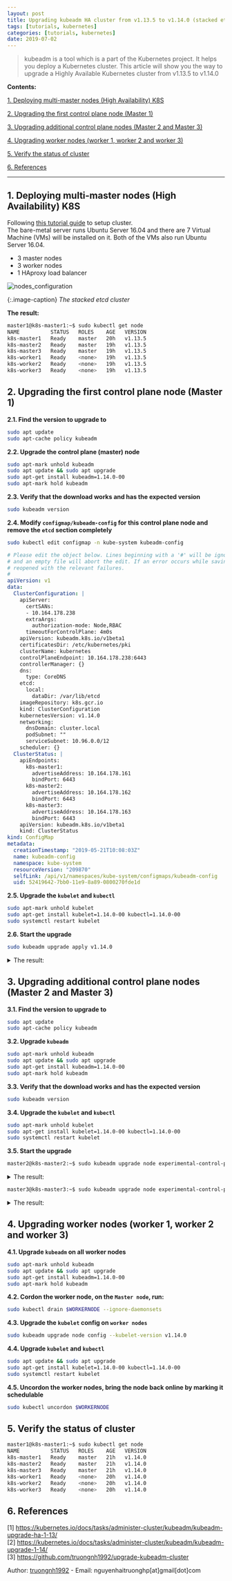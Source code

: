 ```yaml
---
layout: post
title: Upgrading kubeadm HA cluster from v1.13.5 to v1.14.0 (stacked etcd)
tags: [tutorials, kubernetes]
categories: [tutorials, kubernetes]
date: 2019-07-02
---
```


> kubeadm is a tool which is a part of the Kubernetes project. It helps you deploy a Kubernetes cluster. This article will show you the way to upgrade a Highly Available Kubernetes cluster from v1.13.5 to v1.14.0

**Contents:**


<!-- MarkdownTOC -->
[1. Deploying multi-master nodes (High Availability) K8S](#-deploying-ha-cluster)  

[2. Upgrading the first control plane node (Master 1)](#-upgrading-master-1)  

[3. Upgrading additional control plane nodes (Master 2 and Master 3)](#-upgrading-additional-control-plane-nodes)  

[4. Upgrading worker nodes (worker 1, worker 2 and worker 3)](#-upgrading-worker-nodes)

[5. Verify the status of cluster](#-verify)  

[6. References](#-refers)
<!-- /MarkdownTOC -->

---
<a name="-deploying-ha-cluster"><a/>
## 1. Deploying multi-master nodes (High Availability) K8S
Following [this tutorial guide](https://truongnh1992.github.io/tutorials/kubernetes/2019/01/31/ha-cluster-with-kubeadm.html) to setup cluster.  
The bare-metal server runs Ubuntu Server 16.04 and there are 7 Virtual Machine (VMs) will be installed on it. Both of the VMs also run Ubuntu Server 16.04.

* 3 master nodes
* 3 worker nodes
* 1 HAproxy load balancer

![nodes_configuration](/static/img/multi-master-ha/stacketcd.png)

{:.image-caption}
*The stacked etcd cluster*

**The result:**

```sh
master1@k8s-master1:~$ sudo kubectl get node
NAME          STATUS   ROLES    AGE   VERSION
k8s-master1   Ready    master   20h   v1.13.5
k8s-master2   Ready    master   19h   v1.13.5
k8s-master3   Ready    master   19h   v1.13.5
k8s-worker1   Ready    <none>   19h   v1.13.5
k8s-worker2   Ready    <none>   19h   v1.13.5
k8s-worker3   Ready    <none>   19h   v1.13.5
```

<a name="-upgrading-master-1"><a/>
## 2. Upgrading the first control plane node (Master 1)

**2.1. Find the version to upgrade to**

```sh
sudo apt update
sudo apt-cache policy kubeadm
```

**2.2. Upgrade the control plane (master) node**

```sh
sudo apt-mark unhold kubeadm
sudo apt update && sudo apt upgrade
sudo apt-get install kubeadm=1.14.0-00
sudo apt-mark hold kubeadm
```

**2.3. Verify that the download works and has the expected version**

```sh
sudo kubeadm version
```

**2.4. Modify `configmap/kubeadm-config` for this control plane node and remove the `etcd` section completely**

```sh
sudo kubectl edit configmap -n kube-system kubeadm-config
```

```yaml
# Please edit the object below. Lines beginning with a '#' will be ignored,
# and an empty file will abort the edit. If an error occurs while saving this file will be
# reopened with the relevant failures.
#
apiVersion: v1
data:
  ClusterConfiguration: |
    apiServer:
      certSANs:
      - 10.164.178.238
      extraArgs:
        authorization-mode: Node,RBAC
      timeoutForControlPlane: 4m0s
    apiVersion: kubeadm.k8s.io/v1beta1
    certificatesDir: /etc/kubernetes/pki
    clusterName: kubernetes
    controlPlaneEndpoint: 10.164.178.238:6443
    controllerManager: {}
    dns:
      type: CoreDNS
    etcd:
      local:
        dataDir: /var/lib/etcd
    imageRepository: k8s.gcr.io
    kind: ClusterConfiguration
    kubernetesVersion: v1.14.0
    networking:
      dnsDomain: cluster.local
      podSubnet: ""
      serviceSubnet: 10.96.0.0/12
    scheduler: {}
  ClusterStatus: |
    apiEndpoints:
      k8s-master1:
        advertiseAddress: 10.164.178.161
        bindPort: 6443
      k8s-master2:
        advertiseAddress: 10.164.178.162
        bindPort: 6443
      k8s-master3:
        advertiseAddress: 10.164.178.163
        bindPort: 6443
    apiVersion: kubeadm.k8s.io/v1beta1
    kind: ClusterStatus
kind: ConfigMap
metadata:
  creationTimestamp: "2019-05-21T10:08:03Z"
  name: kubeadm-config
  namespace: kube-system
  resourceVersion: "209870"
  selfLink: /api/v1/namespaces/kube-system/configmaps/kubeadm-config
  uid: 52419642-7bb0-11e9-8a89-0800270fde1d
```

**2.5. Upgrade the `kubelet` and `kubectl`**

```sh
sudo apt-mark unhold kubelet
sudo apt-get install kubelet=1.14.0-00 kubectl=1.14.0-00
sudo systemctl restart kubelet
```

**2.6. Start the upgrade**

```sh
sudo kubeadm upgrade apply v1.14.0
```

<details>
  <summary>The result:</summary>
  
```console

[preflight] Running pre-flight checks.
[upgrade] Making sure the cluster is healthy:
[upgrade/config] Making sure the configuration is correct:
[upgrade/config] Reading configuration from the cluster...
[upgrade/config] FYI: You can look at this config file with 'kubectl -n kube-system get cm kubeadm-config -oyaml'
[upgrade/version] You have chosen to change the cluster version to "v1.14.0"
[upgrade/versions] Cluster version: v1.13.5
[upgrade/versions] kubeadm version: v1.14.0
[upgrade/confirm] Are you sure you want to proceed with the upgrade? [y/N]: y
[upgrade/prepull] Will prepull images for components [kube-apiserver kube-controller-manager kube-scheduler etcd]
[upgrade/prepull] Prepulling image for component etcd.
[upgrade/prepull] Prepulling image for component kube-controller-manager.
[upgrade/prepull] Prepulling image for component kube-scheduler.
[upgrade/prepull] Prepulling image for component kube-apiserver.
[apiclient] Found 3 Pods for label selector k8s-app=upgrade-prepull-kube-scheduler
[apiclient] Found 3 Pods for label selector k8s-app=upgrade-prepull-kube-controller-manager
[apiclient] Found 3 Pods for label selector k8s-app=upgrade-prepull-kube-apiserver
[apiclient] Found 0 Pods for label selector k8s-app=upgrade-prepull-etcd
[apiclient] Found 3 Pods for label selector k8s-app=upgrade-prepull-etcd
[upgrade/prepull] Prepulled image for component kube-controller-manager.
[upgrade/prepull] Prepulled image for component kube-scheduler.
[upgrade/prepull] Prepulled image for component kube-apiserver.
[upgrade/prepull] Prepulled image for component etcd.
[upgrade/prepull] Successfully prepulled the images for all the control plane components
[upgrade/apply] Upgrading your Static Pod-hosted control plane to version "v1.14.0"...
Static pod: kube-apiserver-k8s-master1 hash: 0bfe0e23146541c7790c4cecc43bff62
Static pod: kube-controller-manager-k8s-master1 hash: 0d778e323727eb1c5a1e6a163de25378
Static pod: kube-scheduler-k8s-master1 hash: 15c129447b0aa0f760fe2d7ba217ecd4
[upgrade/etcd] Upgrading to TLS for etcd
Static pod: etcd-k8s-master1 hash: 0dff236341700eb87440ef785044a2db
[upgrade/staticpods] Moved new manifest to "/etc/kubernetes/manifests/etcd.yaml" and backed up old manifest to "/etc/kubernetes/tmp/kubeadm-backup-manifests-2019-05-21-23-19-16/etcd.yaml"
[upgrade/staticpods] Waiting for the kubelet to restart the component
[upgrade/staticpods] This might take a minute or longer depending on the component/version gap (timeout 5m0s)
Static pod: etcd-k8s-master1 hash: 0dff236341700eb87440ef785044a2db
Static pod: etcd-k8s-master1 hash: 2b40ab1577fdf88e9492c4efad745072
[apiclient] Found 3 Pods for label selector component=etcd
[upgrade/staticpods] Component "etcd" upgraded successfully!
[upgrade/etcd] Waiting for etcd to become available
[upgrade/staticpods] Writing new Static Pod manifests to "/etc/kubernetes/tmp/kubeadm-upgraded-manifests910084113"
[upgrade/staticpods] Moved new manifest to "/etc/kubernetes/manifests/kube-apiserver.yaml" and backed up old manifest to "/etc/kubernetes/tmp/kubeadm-backup-manifests-2019-05-21-23-19-16/kube-apiserver.yaml"
[upgrade/staticpods] Waiting for the kubelet to restart the component
[upgrade/staticpods] This might take a minute or longer depending on the component/version gap (timeout 5m0s)
Static pod: kube-apiserver-k8s-master1 hash: 6f6c300e316783259892ea19cae1e5a1
[apiclient] Found 3 Pods for label selector component=kube-apiserver
[upgrade/staticpods] Component "kube-apiserver" upgraded successfully!
[upgrade/staticpods] Moved new manifest to "/etc/kubernetes/manifests/kube-controller-manager.yaml" and backed up old manifest to "/etc/kubernetes/tmp/kubeadm-backup-manifests-2019-05-21-23-19-16/kube-controller-manager.yaml"
[upgrade/staticpods] Waiting for the kubelet to restart the component
[upgrade/staticpods] This might take a minute or longer depending on the component/version gap (timeout 5m0s)
Static pod: kube-controller-manager-k8s-master1 hash: 0d778e323727eb1c5a1e6a163de25378
Static pod: kube-controller-manager-k8s-master1 hash: 02df4763b3483e61954cef50c0eb08e5
[apiclient] Found 3 Pods for label selector component=kube-controller-manager
[upgrade/staticpods] Component "kube-controller-manager" upgraded successfully!
[upgrade/staticpods] Moved new manifest to "/etc/kubernetes/manifests/kube-scheduler.yaml" and backed up old manifest to "/etc/kubernetes/tmp/kubeadm-backup-manifests-2019-05-21-23-19-16/kube-scheduler.yaml"
[upgrade/staticpods] Waiting for the kubelet to restart the component
[upgrade/staticpods] This might take a minute or longer depending on the component/version gap (timeout 5m0s)
Static pod: kube-scheduler-k8s-master1 hash: 15c129447b0aa0f760fe2d7ba217ecd4
Static pod: kube-scheduler-k8s-master1 hash: 99889e63c907d2d88bde0d0ad2e0df05
[apiclient] Found 3 Pods for label selector component=kube-scheduler
[upgrade/staticpods] Component "kube-scheduler" upgraded successfully!
[upload-config] storing the configuration used in ConfigMap "kubeadm-config" in the "kube-system" Namespace
[kubelet] Creating a ConfigMap "kubelet-config-1.14" in namespace kube-system with the configuration for the kubelets in the cluster
[kubelet-start] Downloading configuration for the kubelet from the "kubelet-config-1.14" ConfigMap in the kube-system namespace
[kubelet-start] Writing kubelet configuration to file "/var/lib/kubelet/config.yaml"
[bootstrap-token] configured RBAC rules to allow Node Bootstrap tokens to post CSRs in order for nodes to get long term certificate credentials
[bootstrap-token] configured RBAC rules to allow the csrapprover controller automatically approve CSRs from a Node Bootstrap Token
[bootstrap-token] configured RBAC rules to allow certificate rotation for all node client certificates in the cluster
[addons] Applied essential addon: CoreDNS
[addons] Applied essential addon: kube-proxy

[upgrade/successful] SUCCESS! Your cluster was upgraded to "v1.14.0". Enjoy!

[upgrade/kubelet] Now that your control plane is upgraded, please proceed with upgrading your kubelets if you haven't already done so.
```
</details>

<a name="-upgrading-additional-control-plane-nodes"><a/>
## 3. Upgrading additional control plane nodes (Master 2 and Master 3)

**3.1. Find the version to upgrade to**

```sh
sudo apt update
sudo apt-cache policy kubeadm
```

**3.2. Upgrade `kubeadm`**

```sh
sudo apt-mark unhold kubeadm
sudo apt update && sudo apt upgrade
sudo apt-get install kubeadm=1.14.0-00
sudo apt-mark hold kubeadm
```

**3.3. Verify that the download works and has the expected version**

```sh
sudo kubeadm version
```

**3.4. Upgrade the `kubelet` and `kubectl`**

```sh
sudo apt-mark unhold kubelet
sudo apt-get install kubelet=1.14.0-00 kubectl=1.14.0-00
sudo systemctl restart kubelet
```

**3.5. Start the upgrade**

```sh
master2@k8s-master2:~$ sudo kubeadm upgrade node experimental-control-plane
```
<details>
  <summary>The result:</summary>
  
```console

[upgrade] Reading configuration from the cluster...
[upgrade] FYI: You can look at this config file with 'kubectl -n kube-system get cm kubeadm-config -oyaml'
[upgrade] Upgrading your Static Pod-hosted control plane instance to version "v1.14.0"...
Static pod: kube-apiserver-k8s-master2 hash: ba03afd84d454d318c2cc6e3a6e23f53
Static pod: kube-controller-manager-k8s-master2 hash: 0a9f25af4e4ad5e5427feb8295fc055a
Static pod: kube-scheduler-k8s-master2 hash: 8cea5badbe1b177ab58353a73cdedd01
[upgrade/etcd] Upgrading to TLS for etcd
Static pod: etcd-k8s-master2 hash: d990ad5b88743835159168644453f90b
[upgrade/staticpods] Moved new manifest to "/etc/kubernetes/manifests/etcd.yaml" and backed up old manifest to "/etc/kubernetes/tmp/kubeadm-backup-manifests-2019-05-21-23-45-09/etcd.yaml"
[upgrade/staticpods] Waiting for the kubelet to restart the component
[upgrade/staticpods] This might take a minute or longer depending on the component/version gap (timeout 5m0s)
Static pod: etcd-k8s-master2 hash: d990ad5b88743835159168644453f90b
Static pod: etcd-k8s-master2 hash: e56ee6ac7c0de512a17ef30c3a44e01c
[apiclient] Found 3 Pods for label selector component=etcd
[upgrade/staticpods] Component "etcd" upgraded successfully!
[upgrade/etcd] Waiting for etcd to become available
[upgrade/staticpods] Writing new Static Pod manifests to "/etc/kubernetes/tmp/kubeadm-upgraded-manifests998233672"
[upgrade/staticpods] Moved new manifest to "/etc/kubernetes/manifests/kube-apiserver.yaml" and backed up old manifest to "/etc/kubernetes/tmp/kubeadm-backup-manifests-2019-05-21-23-45-09/kube-apiserver.yaml"
[upgrade/staticpods] Waiting for the kubelet to restart the component
[upgrade/staticpods] This might take a minute or longer depending on the component/version gap (timeout 5m0s)
Static pod: kube-apiserver-k8s-master2 hash: ba03afd84d454d318c2cc6e3a6e23f53
Static pod: kube-apiserver-k8s-master2 hash: 94e207e0d84e092ae98dc64af5b870ba
[apiclient] Found 3 Pods for label selector component=kube-apiserver
[upgrade/staticpods] Component "kube-apiserver" upgraded successfully!
[upgrade/staticpods] Moved new manifest to "/etc/kubernetes/manifests/kube-controller-manager.yaml" and backed up old manifest to "/etc/kubernetes/tmp/kubeadm-backup-manifests-2019-05-21-23-45-09/kube-controller-manager.yaml"
[upgrade/staticpods] Waiting for the kubelet to restart the component
[upgrade/staticpods] This might take a minute or longer depending on the component/version gap (timeout 5m0s)
Static pod: kube-controller-manager-k8s-master2 hash: 0a9f25af4e4ad5e5427feb8295fc055a
Static pod: kube-controller-manager-k8s-master2 hash: e45f10af1ae684722cbd74cb11807900
[apiclient] Found 3 Pods for label selector component=kube-controller-manager
[upgrade/staticpods] Component "kube-controller-manager" upgraded successfully!
[upgrade/staticpods] Moved new manifest to "/etc/kubernetes/manifests/kube-scheduler.yaml" and backed up old manifest to "/etc/kubernetes/tmp/kubeadm-backup-manifests-2019-05-21-23-45-09/kube-scheduler.yaml"
[upgrade/staticpods] Waiting for the kubelet to restart the component
[upgrade/staticpods] This might take a minute or longer depending on the component/version gap (timeout 5m0s)
Static pod: kube-scheduler-k8s-master2 hash: 8cea5badbe1b177ab58353a73cdedd01
Static pod: kube-scheduler-k8s-master2 hash: 58272442e226c838b193bbba4c44091e
[apiclient] Found 3 Pods for label selector component=kube-scheduler
[upgrade/staticpods] Component "kube-scheduler" upgraded successfully!
[upgrade] The control plane instance for this node was successfully updated!
```
</details>

```sh
master3@k8s-master3:~$ sudo kubeadm upgrade node experimental-control-plane
```
<details>
  <summary>The result:</summary>
  
```console

[upgrade] Reading configuration from the cluster...
[upgrade] FYI: You can look at this config file with 'kubectl -n kube-system get cm kubeadm-config -oyaml'
[upgrade] Upgrading your Static Pod-hosted control plane instance to version "v1.14.0"...
Static pod: kube-apiserver-k8s-master3 hash: 556e7d43da7a389c6b0b116ae5a46d97
Static pod: kube-controller-manager-k8s-master3 hash: 0a9f25af4e4ad5e5427feb8295fc055a
Static pod: kube-scheduler-k8s-master3 hash: 8cea5badbe1b177ab58353a73cdedd01
[upgrade/etcd] Upgrading to TLS for etcd
[upgrade/staticpods] Writing new Static Pod manifests to "/etc/kubernetes/tmp/kubeadm-upgraded-manifests859456185"
[upgrade/staticpods] Moved new manifest to "/etc/kubernetes/manifests/kube-apiserver.yaml" and backed up old manifest to "/etc/kubernetes/tmp/kubeadm-backup-manifests-2019-05-21-23-48-13/kube-apiserver.yaml"
[upgrade/staticpods] Waiting for the kubelet to restart the component
[upgrade/staticpods] This might take a minute or longer depending on the component/version gap (timeout 5m0s)
Static pod: kube-apiserver-k8s-master3 hash: 556e7d43da7a389c6b0b116ae5a46d97
Static pod: kube-apiserver-k8s-master3 hash: 1a94c94ecfa9f698cfc902fc37c15be9
[apiclient] Found 3 Pods for label selector component=kube-apiserver
[upgrade/staticpods] Component "kube-apiserver" upgraded successfully!
[upgrade/staticpods] Moved new manifest to "/etc/kubernetes/manifests/kube-controller-manager.yaml" and backed up old manifest to "/etc/kubernetes/tmp/kubeadm-backup-manifests-2019-05-21-23-48-13/kube-controller-manager.yaml"
[upgrade/staticpods] Waiting for the kubelet to restart the component
[upgrade/staticpods] This might take a minute or longer depending on the component/version gap (timeout 5m0s)
Static pod: kube-controller-manager-k8s-master3 hash: 0a9f25af4e4ad5e5427feb8295fc055a
Static pod: kube-controller-manager-k8s-master3 hash: e45f10af1ae684722cbd74cb11807900
[apiclient] Found 3 Pods for label selector component=kube-controller-manager
[upgrade/staticpods] Component "kube-controller-manager" upgraded successfully!
[upgrade/staticpods] Moved new manifest to "/etc/kubernetes/manifests/kube-scheduler.yaml" and backed up old manifest to "/etc/kubernetes/tmp/kubeadm-backup-manifests-2019-05-21-23-48-13/kube-scheduler.yaml"
[upgrade/staticpods] Waiting for the kubelet to restart the component
[upgrade/staticpods] This might take a minute or longer depending on the component/version gap (timeout 5m0s)
Static pod: kube-scheduler-k8s-master3 hash: 8cea5badbe1b177ab58353a73cdedd01
Static pod: kube-scheduler-k8s-master3 hash: 58272442e226c838b193bbba4c44091e
[apiclient] Found 3 Pods for label selector component=kube-scheduler
[upgrade/staticpods] Component "kube-scheduler" upgraded successfully!
[upgrade] The control plane instance for this node was successfully updated!
```
</details>

<a name="-upgrading-worker-nodes"><a/>
## 4. Upgrading worker nodes (worker 1, worker 2 and worker 3)

**4.1. Upgrade `kubeadm` on all worker nodes**

```sh
sudo apt-mark unhold kubeadm
sudo apt update && sudo apt upgrade
sudo apt-get install kubeadm=1.14.0-00
sudo apt-mark hold kubeadm
```

**4.2. Cordon the worker node, on the `Master node`, run:**

```sh
sudo kubectl drain $WORKERNODE --ignore-daemonsets
```
**4.3. Upgrade the `kubelet` config on `worker nodes`**

```sh
sudo kubeadm upgrade node config --kubelet-version v1.14.0
```
**4.4. Upgrade `kubelet` and `kubectl`**

```sh
sudo apt update && sudo apt upgrade
sudo apt-get install kubelet=1.14.0-00 kubectl=1.14.0-00
sudo systemctl restart kubelet
```
**4.5. Uncordon the worker nodes, bring the node back online by marking it schedulable**

```sh
sudo kubectl uncordon $WORKERNODE
```
<a name="-verify"><a/>
## 5. Verify the status of cluster

```sh
master1@k8s-master1:~$ sudo kubectl get node
NAME          STATUS   ROLES    AGE   VERSION
k8s-master1   Ready    master   21h   v1.14.0
k8s-master2   Ready    master   21h   v1.14.0
k8s-master3   Ready    master   21h   v1.14.0
k8s-worker1   Ready    <none>   20h   v1.14.0
k8s-worker2   Ready    <none>   20h   v1.14.0
k8s-worker3   Ready    <none>   20h   v1.14.0
```
<a name="-refers"><a/>
## 6. References

[1] https://kubernetes.io/docs/tasks/administer-cluster/kubeadm/kubeadm-upgrade-ha-1-13/  
[2] https://kubernetes.io/docs/tasks/administer-cluster/kubeadm/kubeadm-upgrade-1-14/  
[3] https://github.com/truongnh1992/upgrade-kubeadm-cluster  

Author: [truongnh1992](https://github.com/truongnh1992) - Email: nguyenhaitruonghp[at]gmail[dot]com
